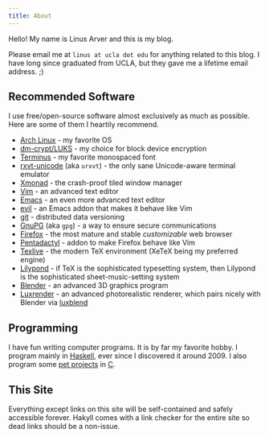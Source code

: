 ```yaml
---
title: About
---
```


Hello! My name is Linus Arver and this is my blog.

Please email me at `linus at ucla dot edu` for anything related to this blog.
I have long since graduated from UCLA, but they gave me a lifetime email address. ;)

Recommended Software
--------------------

I use free/open-source software almost exclusively as much as possible.
Here are some of them I heartily recommend.

- [Arch Linux][arch] - my favorite OS
- [dm-crypt/LUKS][crypto] - my choice for block device encryption
- [Terminus][terminus] - my favorite monospaced font
- [rxvt-unicode][urxvt] (aka `urxvt`) - the only sane Unicode-aware terminal emulator
- [Xmonad][xmonad] - the crash-proof tiled window manager
- [Vim][vim] - an advanced text editor
- [Emacs][emacs] - an even more advanced text editor
- [evil][evil] - an Emacs addon that makes it behave like Vim
- [git][git] - distributed data versioning
- [GnuPG][gpg] (aka `gpg`) - a way to ensure secure communications
- [Firefox][firefox] - the most mature and stable *customizable* web browser
- [Pentadactyl][penta] - addon to make Firefox behave like Vim
- [Texlive][texlive] - the modern TeX environment (XeTeX being my preferred engine)
- [Lilypond][lily] - if TeX is the sophisticated typesetting system, then Lilypond is the sophisticated sheet-music-setting system
- [Blender][blend] - an advanced 3D graphics program
- [Luxrender][luxrender] - an advanced photorealistic renderer, which pairs nicely with Blender via [luxblend][luxblend]

[arch]: https://www.archlinux.org
[crypto]: https://wiki.archlinux.org/index.php/LUKS
[terminus]: https://www.archlinux.org/packages/community/any/terminus-font/
[urxvt]: https://www.archlinux.org/packages/community/x86_64/rxvt-unicode/
[xmonad]: http://xmonad.org/
[vim]: https://www.archlinux.org/packages/extra/x86_64/gvim/
[emacs]: https://www.archlinux.org/packages/extra/x86_64/emacs/
[evil]: https://aur.archlinux.org/packages/emacs-evil-git/
[git]: https://www.archlinux.org/packages/extra/x86_64/git/
[gpg]: https://www.archlinux.org/packages/core/x86_64/gnupg/
[firefox]: https://www.archlinux.org/packages/extra/x86_64/firefox/
[penta]: http://5digits.org/pentadactyl/
[texlive]: https://www.archlinux.org/packages/extra/any/texlive-core/
[lily]: https://www.archlinux.org/packages/community/x86_64/lilypond/
[blend]: https://www.archlinux.org/packages/community/x86_64/blender/
[luxrender]: https://www.archlinux.org/packages/community/x86_64/luxrender/
[luxblend]: https://www.archlinux.org/packages/community/any/luxblend25/

Programming
-----------

I have fun writing computer programs.
It is by far my favorite hobby.
I program mainly in [Haskell][haskell], ever since I discovered it around 2009.
I also program some [pet projects][projects] in [C][c].

[haskell]: http://en.wikipedia.org/wiki/Haskell_(programming_language)
[c]: http://en.wikipedia.org/wiki/C_(programming_language)
[projects]: ../code.html

This Site
---------

Everything except links on this site will be self-contained and safely accessible forever.
Hakyll comes with a link checker for the entire site so dead links should be a non-issue.
